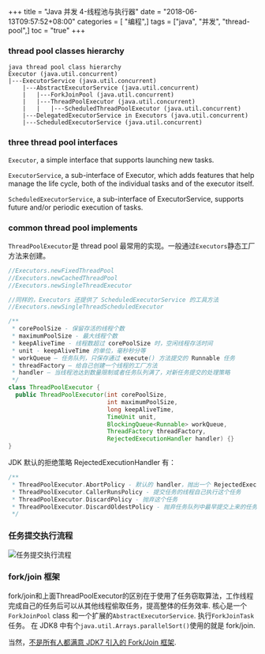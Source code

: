 +++
title = "Java 并发 4-线程池与执行器"
date = "2018-06-13T09:57:52+08:00"
categories = [ "编程",]
tags = ["java", "并发", "thread-pool",]
toc = "true"
+++


### thread pool classes hierarchy

```text
java thread pool class hierarchy
Executor (java.util.concurrent)
|---ExecutorService (java.util.concurrent)
    |---AbstractExecutorService (java.util.concurrent)
    |   |---ForkJoinPool (java.util.concurrent)
    |   |---ThreadPoolExecutor (java.util.concurrent)
    |   |   |---ScheduledThreadPoolExecutor (java.util.concurrent)
    |---DelegatedExecutorService in Executors (java.util.concurrent)
    |---ScheduledExecutorService (java.util.concurrent)
```

<!--more-->

### three thread pool interfaces

`Executor`, a simple interface that supports launching new tasks.

`ExecutorService`, a sub-interface of Executor, which adds features that help manage the life cycle, both of the
individual tasks and of the executor itself.

`ScheduledExecutorService`, a sub-interface of ExecutorService, supports future and/or periodic execution of tasks.

### common thread pool implements

`ThreadPoolExecutor`是 thread pool 最常用的实现。一般通过`Executors`静态工厂方法来创建。

```java
//Executors.newFixedThreadPool
//Executors.newCachedThreadPool
//Executors.newSingleThreadExecutor

//同样的，Executors 还提供了 ScheduledExecutorService 的工具方法
//Executors.newSingleThreadScheduledExecutor
```

```java
/**
 * corePoolSize - 保留存活的线程个数
 * maximumPoolSize - 最大线程个数
 * keepAliveTime - 线程数超过 corePoolSize 时，空闲线程存活时间
 * unit - keepAliveTime 的单位，毫秒秒分等
 * workQueue – 任务队列，只保存通过 execute() 方法提交的 Runnable 任务
 * threadFactory – 给自己创建一个线程的工厂方法
 * handler – 当线程池达到数量限制或者任务队列满了，对新任务提交的处理策略
 */
class ThreadPoolExecutor {
  public ThreadPoolExecutor(int corePoolSize,
                            int maximumPoolSize,
                            long keepAliveTime,
                            TimeUnit unit,
                            BlockingQueue<Runnable> workQueue,
                            ThreadFactory threadFactory,
                            RejectedExecutionHandler handler) {}
}
```
JDK 默认的拒绝策略 RejectedExecutionHandler 有：
```java
/**
 * ThreadPoolExecutor.AbortPolicy - 默认的 handler，抛出一个 RejectedExecutionException
 * ThreadPoolExecutor.CallerRunsPolicy - 提交任务的线程自己执行这个任务
 * ThreadPoolExecutor.DiscardPolicy - 抛弃这个任务
 * ThreadPoolExecutor.DiscardOldestPolicy - 抛弃任务队列中最早提交上来的任务，然后尝试重新提交当前这个任务
 */

```

### 任务提交执行流程

![任务提交执行流程](https://cdn.jsdelivr.net/gh/zhimoe/picx-images-hosting@master/pic/threadpool.5d6mli4zovs0.svg)

### fork/join 框架
fork/join和上面ThreadPoolExecutor的区别在于使用了任务窃取算法，工作线程完成自己的任务后可以从其他线程偷取任务，提高整体的任务效率.
核心是一个`ForkJoinPool` class 和一个扩展的`AbstractExecutorService`.   执行`ForkJoinTask` 任务。
在 JDK8 中有个`java.util.Arrays.parallelSort()`使用的就是 fork/join.

当然，[不是所有人都满意 JDK7 引入的 Fork/Join 框架](http://coopsoft.com/ar/CalamityArticle.html).

